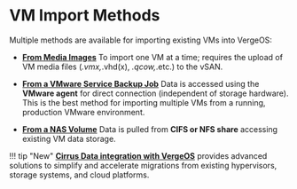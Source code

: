
# VM Import Methods

Multiple methods are available for importing existing VMs into VergeOS:

- [**From Media Images**](/product-guide/virtual-machines/import-from-upload)
To import one VM at a time; requires the upload of VM media files (*.vmx,*.vhd(x), *.qcow,*.etc.) to the vSAN.

- [**From a VMware Service Backup Job**](/product-guide/virtual-machines/import-from-vmware)
Data is accessed using the **VMware agent** for direct connection (independent of storage hardware). This is the best method for importing multiple VMs from a running, production VMware environment.

- [**From a NAS Volume**](/product-guide/virtual-machines/import-from-nas)
Data is pulled from **CIFS or NFS share** accessing existing VM data storage.


!!! tip "New"
    **[Cirrus Data integration with VergeOS](/product-guide/tools-integrations/cirrus-data)** provides advanced solutions to simplify and accelerate migrations from existing hypervisors, storage systems, and cloud platforms.